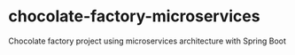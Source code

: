 # chocolate-factory-microservices
Chocolate factory project using microservices architecture with Spring Boot
